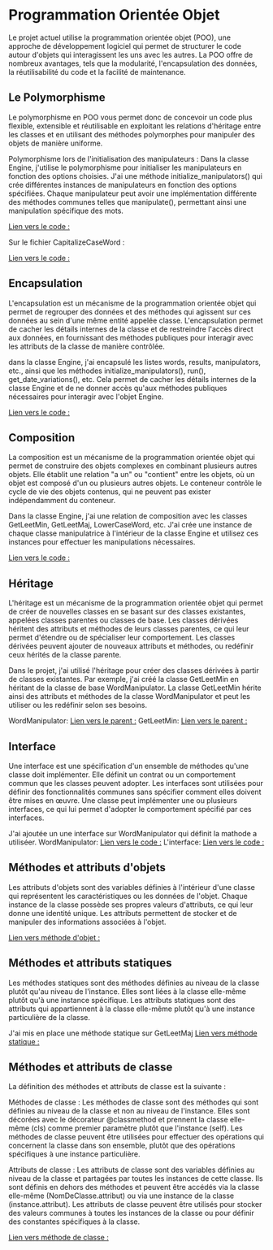 # Programmation Orientée Objet

Le projet actuel utilise la programmation orientée objet (POO), une approche de développement logiciel qui permet de structurer le code autour d'objets qui interagissent les uns avec les autres. La POO offre de nombreux avantages, tels que la modularité, l'encapsulation des données, la réutilisabilité du code et la facilité de maintenance.

## Le Polymorphisme
Le polymorphisme en POO vous permet donc de concevoir un code plus flexible, extensible et réutilisable en exploitant les relations d'héritage entre les classes et en utilisant des méthodes polymorphes pour manipuler des objets de manière uniforme.

Polymorphisme lors de l'initialisation des manipulateurs : Dans la classe Engine, j'utilise le polymorphisme pour initialiser les manipulateurs en fonction des options choisies. J'ai une méthode initialize_manipulators() qui crée différentes instances de manipulateurs en fonction des options spécifiées. Chaque manipulateur peut avoir une implémentation différente des méthodes communes telles que manipulate(), permettant ainsi une manipulation spécifique des mots.

[Lien vers le code :](https://github.com/altib1/Python/blob/main/engine.py)

Sur le fichier CapitalizeCaseWord :

[Lien vers le code :](https://github.com/altib1/Python/blob/main/Options/CapitalizeCaseWord.py)

## Encapsulation

L'encapsulation est un mécanisme de la programmation orientée objet qui permet de regrouper des données et des méthodes qui agissent sur ces données au sein d'une même entité appelée classe. L'encapsulation permet de cacher les détails internes de la classe et de restreindre l'accès direct aux données, en fournissant des méthodes publiques pour interagir avec les attributs de la classe de manière contrôlée.

dans la classe Engine, j'ai encapsulé les listes words, results, manipulators, etc., ainsi que les méthodes initialize_manipulators(), run(), get_date_variations(), etc. Cela permet de cacher les détails internes de la classe Engine et de ne donner accès qu'aux méthodes publiques nécessaires pour interagir avec l'objet Engine.

[Lien vers le code :](https://github.com/altib1/Python/blob/main/engine.py)

## Composition

La composition est un mécanisme de la programmation orientée objet qui permet de construire des objets complexes en combinant plusieurs autres objets. Elle établit une relation "a un" ou "contient" entre les objets, où un objet est composé d'un ou plusieurs autres objets. Le conteneur contrôle le cycle de vie des objets contenus, qui ne peuvent pas exister indépendamment du conteneur.

Dans la classe Engine, j'ai une relation de composition avec les classes GetLeetMin, GetLeetMaj, LowerCaseWord, etc. J'ai crée une instance de chaque classe manipulatrice à l'intérieur de la classe Engine et utilisez ces instances pour effectuer les manipulations nécessaires.

[Lien vers le code :](https://github.com/altib1/Python/blob/main/engine.py)

## Héritage

L'héritage est un mécanisme de la programmation orientée objet qui permet de créer de nouvelles classes en se basant sur des classes existantes, appelées classes parentes ou classes de base. Les classes dérivées héritent des attributs et méthodes de leurs classes parentes, ce qui leur permet d'étendre ou de spécialiser leur comportement. Les classes dérivées peuvent ajouter de nouveaux attributs et méthodes, ou redéfinir ceux hérités de la classe parente.

Dans le projet, j'ai utilisé l'héritage pour créer des classes dérivées à partir de classes existantes. Par exemple, j'ai créé la classe GetLeetMin en héritant de la classe de base WordManipulator. La classe GetLeetMin hérite ainsi des attributs et méthodes de la classe WordManipulator et peut les utiliser ou les redéfinir selon ses besoins.

WordManipulator:
[Lien vers le parent :](https://github.com/altib1/Python/blob/main/Options/WordManipulator.py)
GetLeetMin:
[Lien vers le parent :](https://github.com/altib1/Python/blob/main/Options/GetLeetMin.py)

## Interface

Une interface est une spécification d'un ensemble de méthodes qu'une classe doit implémenter. Elle définit un contrat ou un comportement commun que les classes peuvent adopter. Les interfaces sont utilisées pour définir des fonctionnalités communes sans spécifier comment elles doivent être mises en œuvre. Une classe peut implémenter une ou plusieurs interfaces, ce qui lui permet d'adopter le comportement spécifié par ces interfaces.

J'ai ajoutée un une interface sur WordManipulator qui définit la mathode a utiliséer.
WordManipulator:
[Lien vers le code :](https://github.com/altib1/Python/blob/main/Options/WordManipulator.py)
L'interface: 
[Lien vers le code :](https://github.com/altib1/Python/blob/main/Options/ManipulatorInterface.py)

## Méthodes et attributs d'objets

Les attributs d'objets sont des variables définies à l'intérieur d'une classe qui représentent les caractéristiques ou les données de l'objet. Chaque instance de la classe possède ses propres valeurs d'attributs, ce qui leur donne une identité unique. Les attributs permettent de stocker et de manipuler des informations associées à l'objet.

[Lien vers méthode d'objet :](https://github.com/altib1/Python/blob/main/engine.py) 

## Méthodes et attributs statiques

Les méthodes statiques sont des méthodes définies au niveau de la classe plutôt qu'au niveau de l'instance. Elles sont liées à la classe elle-même plutôt qu'à une instance spécifique. Les attributs statiques sont des attributs qui appartiennent à la classe elle-même plutôt qu'à une instance particulière de la classe.

J'ai mis en place une méthode statique sur GetLeetMaj
[Lien vers méthode statique :](https://github.com/altib1/Python/blob/main/Options/GetLeetMaj.py)


## Méthodes et attributs de classe

La définition des méthodes et attributs de classe est la suivante :

Méthodes de classe :
Les méthodes de classe sont des méthodes qui sont définies au niveau de la classe et non au niveau de l'instance. Elles sont décorées avec le décorateur @classmethod et prennent la classe elle-même (cls) comme premier paramètre plutôt que l'instance (self). Les méthodes de classe peuvent être utilisées pour effectuer des opérations qui concernent la classe dans son ensemble, plutôt que des opérations spécifiques à une instance particulière.

Attributs de classe :
Les attributs de classe sont des variables définies au niveau de la classe et partagées par toutes les instances de cette classe. Ils sont définis en dehors des méthodes et peuvent être accédés via la classe elle-même (NomDeClasse.attribut) ou via une instance de la classe (instance.attribut). Les attributs de classe peuvent être utilisés pour stocker des valeurs communes à toutes les instances de la classe ou pour définir des constantes spécifiques à la classe.

[Lien vers méthode de classe :](https://github.com/altib1/Python/blob/main/engine.py)


